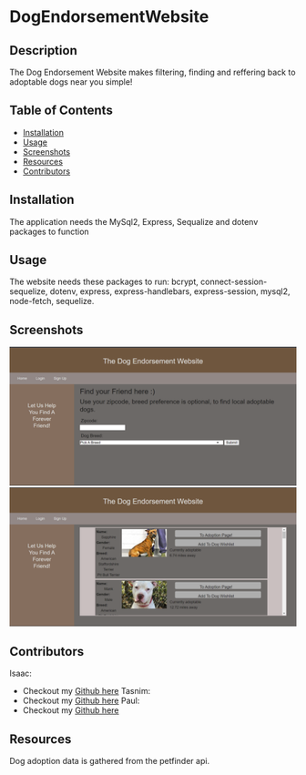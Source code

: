 # DogEndorsementWebsite

## Description
The Dog Endorsement Website makes filtering, finding and reffering back to adoptable dogs near you simple! 

## Table of Contents
- [Installation](#installation)
- [Usage](#usage)
- [Screenshots](#screenshots)
- [Resources](#resources)
- [Contributors](#resources)

## Installation
The application needs the MySql2, Express, Sequalize and dotenv packages to function

## Usage
The website needs these packages to run: bcrypt, connect-session-sequelize, dotenv, express, express-handlebars, express-session, mysql2, node-fetch, sequelize.

## Screenshots
![Landing Page for Dog Endorsement Website](./public/assets/homepage.png)
![Search Page for Dog Endorsement Website](./public/assets/searchpage.png)

## Contributors
Isaac:
- Checkout my [Github here](https://github.com/IsaacJCarnes)
Tasnim:
- Checkout my [Github here](https://github.com/tasnim123)
Paul:
- Checkout my [Github here](https://github.com/Orbit001)

## Resources
Dog adoption data is gathered from the petfinder api.